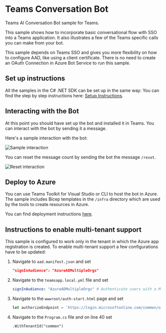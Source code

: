 ﻿# Teams Conversation Bot

Teams AI  Conversation Bot sample for Teams.

This sample shows how to incorporate basic conversational flow with SSO into a Teams application. 
It also illustrates a few of the Teams specific calls you can make from your bot.

This sample depends on Teams SSO and gives you more flexibility on how to configure AAD, like using a client certificate. There is no need to create an OAuth Connection in Azure Bot Service to run this sample.

## Set up instructions

All the samples in the C# .NET SDK can be set up in the same way: You can find the step by step instructions here:
 [Setup Instructions](../README.md).

## Interacting with the Bot

At this point you should have set up the bot and installed it in Teams. You can interact with the bot by sending it a message.

Here's a sample interaction with the bot:

![Sample interaction](assets/helloworld.png)

You can reset the message count by sending the bot the message `/reset`.

![Reset interaction](assets/reset.png)

## Deploy to Azure

You can use Teams Toolkit for Visual Studio or CLI to host the bot in Azure. The sample includes Bicep templates in the `/infra` directory which are used by the tools to create resources in Azure.

You can find deployment instructions [here](../README.md#deploy-to-azure).

## Instructions to enable multi-tenant support

This sample is configured to work only in the tenant in which the Azure app registration is created. To enable multi-tenant support a few configurations have to be updated:

1. Navigate to `aad.manifest.json` and set
    ```json
    "signInAudience": "AzureADMultipleOrgs"
    ```
1. Navigate to the `teamsapp.local.yml` file and set
    ```yml
    signInAudience: "AzureADMultipleOrgs" # Authenticate users with a Microsoft work or school account in your organization's Azure AD tenant (for example, single tenant).
    ```
1. Navigate to the `wwwroot/auth-start.html` page and set
    ```js
    let authorizeEndpoint = `https://login.microsoftonline.com/common/oauth2/v2.0/authorize?${toQueryString(queryParams)}`;
    ```
2. Navigate to the `Program.cs` file and on line 40 set 
    ```
    .WithTenantId("common")
    ```